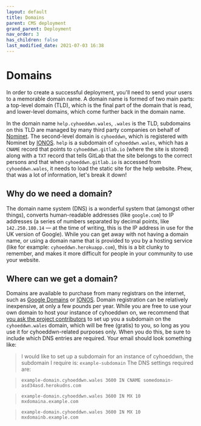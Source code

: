 ```yaml
---
layout: default
title: Domains
parent: CMS deployment
grand_parent: Deployment
nav_order: 3
has_children: false
last_modified_date: 2021-07-03 16:38
---
```


# Domains

In order to create a successful deployment, you'll need to send your users to a memorable domain name. A domain name is formed of two main parts: a top-level domain (TLD), which is the final part of the domain that is read, and lower-level domains, which come further back in the domain name.

In the domain name `help.cyhoeddwn.wales`, `.wales` is the TLD, subdomains on this TLD are managed by many third party companies on behalf of [Nominet](https://www.nominet.uk/). The second-level domain is `cyhoeddwn`, which is registered with Nominet by [IONOS](https://ionos.co.uk). `help` is a subdomain of `cyhoeddwn.wales`, which has a `CNAME` record that points to `cyhoeddwn.gitlab.io` (where the site is stored) along with a `TXT` record that tells GitLab that the site belongs to the correct persons and that when `cyhoeddwn.gitlab.io` is accessed from `cyhoeddwn.wales`, it needs to load the static site for the help website. Phew, that was a lot of information, let's break it down!

## Why do we need a domain?

The domain name system (DNS) is a wonderful system that (amongst other things), converts human-readable addresses (like `google.com`) to IP addresses (a series of numbers separated by decimal points, like `142.250.180.14` — at the time of writing, this is the IP address in use for the UK version of Google). While you can get away with not having a domain name, or using a domain name that is provided to you by a hosting service (like for example: `cyhoeddwn.herokuapp.com`), this is a bit clunky to remember, and makes it more difficult for people in your community to use your website.

## Where can we get a domain? 

Domains are available to purchase from many registrars on the internet, such as [Google Domains](https://domains.google.com/registrar/) or [IONOS](https://ionos.co.uk). Domain registration can be relatively inexpensive, at only a few pounds per year. While you are free to use your own domain to host your instance of cyhoeddwn on, we recommend that [you ask the project contributors](mailto:contact-project+cyhoeddwn-cyhoeddwn-support@incoming.gitlab.com) to set up you a subdomain on the `cyhoeddwn.wales` domain, which will be free (gratis) to you, so long as you use it for cyhoeddwn-related purposes only. When you do this, be sure to include which DNS entries are required. Your email should look something like:

> I would like to set up a subdomain for an instance of cyhoeddwn, the subdomain I require is: `example-subdomain`
> The DNS settings required are:

> `example-domain.cyhoeddwn.wales 3600 IN CNAME somedomain-asd34asd.herokudns.com`

> `example-domain.cyhoeddwn.wales 3600 IN MX 10 mxdomaina.example.com`

> `example-domain.cyhoeddwn.wales 3600 IN MX 10 mxdomainb.example.com`
